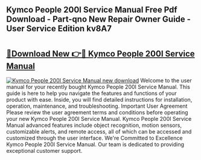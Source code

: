 ## Kymco People 200I Service Manual Free Pdf Download - Part-qno New Repair Owner Guide - User Service Edition kv8A7

# <h2><a href="http://bc79155.oget.top/?id=Kymco+People+200I+Service+Manual">🔗Download New 👉🔴 Kymco People 200I Service Manual</a></h2>

[![Kymco People 200I Service Manual new download](https://i.imgur.com/5g1atiW.png)](http://bc79155.oget.top/?id=Kymco+People+200I+Service+Manual)
Welcome to the user manual for your recently bought Kymco People 200I Service Manual. This guide is here to help you navigate the features and functions of your product with ease. Inside, you will find detailed instructions for installation, operation, maintenance, and troubleshooting. Important User Agreement Please review the user agreement terms and conditions before operating your new Kymco People 200I Service Manual. Kymco People 200I Service Manual advanced features include object recognition, motion sensors, customizable alerts, and remote access, all of which can be accessed and customized through the user interface. We're Committed to Excellence Kymco People 200I Service Manual. Our team is dedicated to providing exceptional customer support.
